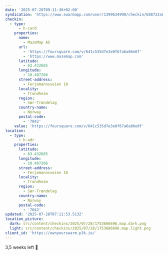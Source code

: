 ```yaml
---
date: '2025-07-28T09:11:36+02:00'
syndication: 'https://www.swarmapp.com/user/1399634990/checkin/688722a86dee413872b9e2a6'
checkin:
  - type:
      - h-card
    properties:
      name:
        - MazeMap AS
      url:
        - 'https://foursquare.com/v/641c535d7e3e0f67a6a86e0f'
        - 'https://www.mazemap.com'
      latitude:
        - 63.432685
      longitude:
        - 10.407206
      street-address:
        - Ferjemannsveien 10
      locality:
        - Trondheim
      region:
        - Sør-Trøndelag
      country-name:
        - Norway
      postal-code:
        - '7042'
    value: 'https://foursquare.com/v/641c535d7e3e0f67a6a86e0f'
location:
  - type:
      - h-adr
    properties:
      latitude:
        - 63.432685
      longitude:
        - 10.407206
      street-address:
        - Ferjemannsveien 10
      locality:
        - Trondheim
      region:
        - Sør-Trøndelag
      country-name:
        - Norway
      postal-code:
        - '7042'
updated: '2025-07-28T07:11:53.513Z'
location_picture:
  dark: src/content/checkins/2025/07/28/1753686696.map.dark.png
  light: src/content/checkins/2025/07/28/1753686696.map.light.png
client_id: 'https://ownyourswarm.p3k.io/'
---
```

3,5 weeks left 🎉
